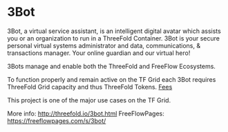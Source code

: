 # 3Bot

3Bot, a virtual service assistant, is an intelligent digital avatar which assists you or an organization to run in a ThreeFold Container. 3Bot is your secure personal virtual systems administrator and data, communications, & transactions manager. Your online guardian and our virtual hero!

3Bots manage and enable both the ThreeFold and FreeFlow Ecosystems. 

To function properly and remain active on the TF Grid each 3Bot requires ThreeFold Grid capacity and thus ThreeFold Tokens. [Fees](https://github.com/threefoldfoundation/tfchain/blob/master/doc/3bot.md#fees)

This project is one of the major use cases on the TF Grid.

More info: http://threefold.io/3bot.html
FreeFlowPages: https://freeflowpages.com/s/3bot/
